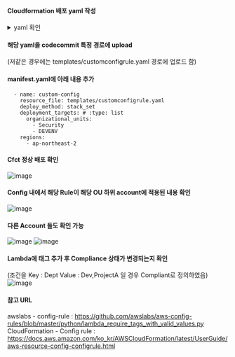 
#### Cloudformation 배포 yaml 작성

<details>
<summary>yaml 확인</summary>
<div markdown="1">

  ```yaml
AWSTemplateFormatVersion: '2010-09-09'
Resources:
  ConfigPermissionToCallLambda: 
    Type: AWS::Lambda::Permission
    Properties: 
      FunctionName: 
         Fn::GetAtt: 
          - LambdaRequireTagsWithValidValues
          - Arn
      Action: "lambda:InvokeFunction"
      Principal: "config.amazonaws.com"
  LambdaRequireTagsWithValidValues: 
    Type: AWS::Lambda::Function
    Properties: 
      Code: 
        ZipFile: |
          import json
          import boto3


          # Specify desired resource types to validate
          APPLICABLE_RESOURCES = ["AWS::Lambda::Function"]


          # Iterate through required tags ensureing each required tag is present, 
          # and value is one of the given valid values
          def find_violation(current_tags, required_tags):
              violation = ""
              for rtag,rvalues in required_tags.items():
                  tag_present = False
                  for tag in current_tags:
                      if tag == rtag:
                          tag_present = True
                          value_match = False
                          rvaluesplit = rvalues.split(",")
                          for rvalue in rvaluesplit:
                              if current_tags[tag] == rvalue:
                                  value_match = True
                              if current_tags[tag] != "":
                                  if rvalue == "*":
                                      value_match = True
                          if value_match == False:
                              violation = violation + "\n" + current_tags[tag] + " doesn't match any of " + required_tags[rtag] + "!"
                  if not tag_present:
                      violation = violation + "\n" + "Tag " + str(rtag) + " is not present."
              if violation == "":
                  return None
              return  violation


          def evaluate_compliance(configuration_item, rule_parameters):

              if configuration_item["resourceType"] not in APPLICABLE_RESOURCES:
                  return {
                      "compliance_type": "NOT_APPLICABLE",
                      "annotation": "The rule doesn't apply to resources of type " +
                      configuration_item["resourceType"] + "."
                  }

              if configuration_item["configurationItemStatus"] == "ResourceDeleted":
                  return {
                      "compliance_type": "NOT_APPLICABLE",
                      "annotation": "The configurationItem was deleted and therefore cannot be validated."
                  }


              if configuration_item["resourceType"] == "AWS::Lambda::Function":
                  client = boto3.client('lambda')
                  all_tags = client.list_tags(Resource=configuration_item["ARN"])
                  current_tags = all_tags['Tags']  # get only user  tags.  


              violation = find_violation(current_tags, rule_parameters)        

              if violation:
                  return {
                      "compliance_type": "NON_COMPLIANT",
                      "annotation": violation
                  }

              return {
                  "compliance_type": "COMPLIANT",
                  "annotation": "This resource is compliant with the rule."
              }

          def lambda_handler(event, context):
              invoking_event = json.loads(event["invokingEvent"])

              configuration_item = invoking_event["configurationItem"]

              rule_parameters = json.loads(event["ruleParameters"])

              result_token = "No token found."
              if "resultToken" in event:
                  result_token = event["resultToken"]

              evaluation = evaluate_compliance(configuration_item, rule_parameters)

              config = boto3.client("config")
              config.put_evaluations(
                  Evaluations=[
                      {
                          "ComplianceResourceType":
                              configuration_item["resourceType"],
                          "ComplianceResourceId":
                              configuration_item["resourceId"],
                          "ComplianceType":
                              evaluation["compliance_type"],
                          "Annotation":
                              evaluation["annotation"],
                          "OrderingTimestamp":
                              configuration_item["configurationItemCaptureTime"]
                      },
                  ],
                  ResultToken=result_token
            )
      Handler: "index.lambda_handler"
      Runtime: python3.8
      Timeout: 180
      Role: 
        Fn::GetAtt: 
          - LambdaExecutionRole
          - Arn
  ConfigRuleForLambdaRequireTagsWithValidValues: 
    Type: AWS::Config::ConfigRule
    Properties: 
      ConfigRuleName: ConfigRuleForLambdaRequireTagsWithValidValues
      InputParameters:
        Dept: 'Dev,ProjecvtA'
      Scope: 
        ComplianceResourceTypes: 
          - "AWS::Lambda::Function"
      Source: 
        Owner: "CUSTOM_LAMBDA"
        SourceDetails: 
          - 
            EventSource: "aws.config"
            MessageType: "ConfigurationItemChangeNotification"
        SourceIdentifier: 
          Fn::GetAtt: 
            - LambdaRequireTagsWithValidValues
            - Arn
    DependsOn: ConfigPermissionToCallLambda
  LambdaExecutionRole:
    Type: AWS::IAM::Role
    Properties:
      AssumeRolePolicyDocument:
        Version: '2012-10-17'
        Statement:
        - Effect: Allow
          Principal:
            Service:
            - lambda.amazonaws.com
          Action:
          - sts:AssumeRole
      Path: "/"
      Policies:
      - PolicyName: lambdaForConfigExecutionPolicy
        PolicyDocument:
          Version: '2012-10-17'
          Statement:
          - Effect: Allow
            Action:
            - lambda:List*
            - lambda:Get*
            - config:Put*
            - config:Get*
            - config:List*
            - config:Describe*
            - logs:CreateLogStream
            - logs:PutLogEvents
            - logs:CreateLogGroup
            Resource: "*"  
```

</div>
</details>


#### 해당 yaml을 codecommit 특정 경로에 upload
(저같은 경우에는 templates/customconfigrule.yaml 경로에 업로드 함)

#### manifest.yaml에 아래 내용 추가
```
  - name: custom-config
    resource_file: templates/customconfigrule.yaml
    deploy_method: stack_set
    deployment_targets: # :type: list
      organizational_units:
        - Security
        - DEVENV
    regions:
      - ap-northeast-2   
```  
   
#### Cfct 정상 배포 확인   
![image](https://user-images.githubusercontent.com/42329161/190043627-b62054c7-daf7-4556-87cb-29918abd2f01.png)

   
#### Config 내에서 해당 Rule이 해당 OU 하위 account에 적용된 내용 확인    
![image](https://user-images.githubusercontent.com/42329161/190043159-31f9978f-098c-4117-88b9-f735ddec4cda.png)

#### 다른 Account 들도 확인 가능
![image](https://user-images.githubusercontent.com/42329161/190043279-60f4aded-6550-4db8-91cd-7355c060ec2a.png)
![image](https://user-images.githubusercontent.com/42329161/190043395-56a761a7-bcb9-49cb-8933-ca8d21928f84.png)


#### Lambda에 태그 추가 후 Compliance 상태가 변경되는지 확인
(조건을 Key : Dept  Value : Dev,ProjectA 일 경우 Compliant로 정의하였음)
![image](https://user-images.githubusercontent.com/42329161/190044899-61e14f9e-510b-4ed4-835e-a7ce4c6061b0.png)








#### 참고 URL   
awslabs - config-rule : https://github.com/awslabs/aws-config-rules/blob/master/python/lambda_require_tags_with_valid_values.py
CloudFormation - Config rule : https://docs.aws.amazon.com/ko_kr/AWSCloudFormation/latest/UserGuide/aws-resource-config-configrule.html

